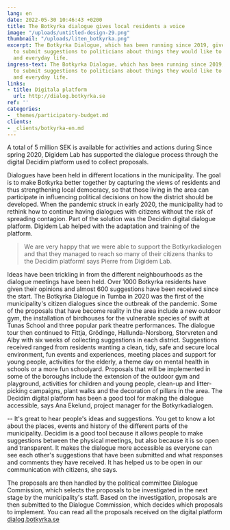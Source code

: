 ```yaml
---
lang: en
date: 2022-05-30 10:46:43 +0200
title: The Botkyrka dialogue gives local residents a voice
image: "/uploads/untitled-design-29.png"
thumbnail: "/uploads/liten_botkyrka.png"
excerpt: The Botkyrka Dialogue, which has been running since 2019, gives the residents of Botkyrka the opportunity
  to submit suggestions to politicians about things they would like to improve in their district
  and everyday life.
ingress-text: The Botkyrka Dialogue, which has been running since 2019, gives the residents of Botkyrka the opportunity
  to submit suggestions to politicians about things they would like to improve in their district
  and everyday life.
links:
- title: Digitala platform
  url: http://dialog.botkyrka.se
ref: ''
categories:
- _themes/participatory-budget.md
clients:
- _clients/botkyrka-en.md
---
```


A total of 5 million SEK is available for activities and actions during
Since spring 2020, Digidem Lab has supported the dialogue process through the digital
Decidim platform used to collect proposals.

Dialogues have been held in different locations in the municipality. The goal is to make Botkyrka better together by capturing the views of residents and thus strengthening local democracy, so that those living in the area can participate in influencing political decisions on how the district should be developed. When the pandemic struck in early 2020, the municipality had to rethink how to continue having dialogues with citizens without the risk of spreading contagion. Part of the solution was the Decidim digital dialogue platform. Digidem Lab helped with the adaptation and training of the platform.

> We are very happy that we were able to support the Botkyrkadialogen and that they managed to reach so many of their citizens thanks to the Decidim platform! says Pierre from Digidem Lab.

Ideas have been trickling in from the different neighbourhoods as the dialogue meetings have been held. Over 1000 Botkyrka residents have given their opinions and almost 600 suggestions have been received since the start. The Botkyrka Dialogue in Tumba in 2020 was the first of the municipality's citizen dialogues since the outbreak of the pandemic. Some of the proposals that have become reality in the area include a new outdoor gym, the installation of birdhouses for the vulnerable species of swift at Tunas School and three popular park theatre performances. The dialogue tour then continued to Fittja, Grödinge, Hallunda-Norsborg, Storvreten and Alby with six weeks of collecting suggestions in each district. Suggestions received ranged from residents wanting a clean, tidy, safe and secure local environment, fun events and experiences, meeting places and support for young people, activities for the elderly, a theme day on mental health in schools or a more fun schoolyard. Proposals that will be implemented in some of the boroughs include the extension of the outdoor gym and playground, activities for children and young people, clean-up and litter-picking campaigns, plant walks and the decoration of pillars in the area. The Decidim digital platform has been a good tool for making the dialogue accessible, says Ana Ekelund, project manager for the Botkyrkadialogen.

-- It's great to hear people's ideas and suggestions. You get to know a lot about the places, events and history of the different parts of the municipality. Decidim is a good tool because it allows people to make suggestions between the physical meetings, but also because it is so open and transparent. It makes the dialogue more accessible as everyone can see each other's suggestions that have been submitted and what responses and comments they have received. It has helped us to be open in our communication with citizens, she says.

The proposals are then handled by the political committee Dialogue Commission, which selects the proposals to be investigated in the next stage by the municipality's staff. Based on the investigation, proposals are then submitted to the Dialogue Commission, which decides which proposals to implement. You can read all the proposals received on the digital platform [dialog.botkyrka.se](http://dialog.botkyrka.se)
